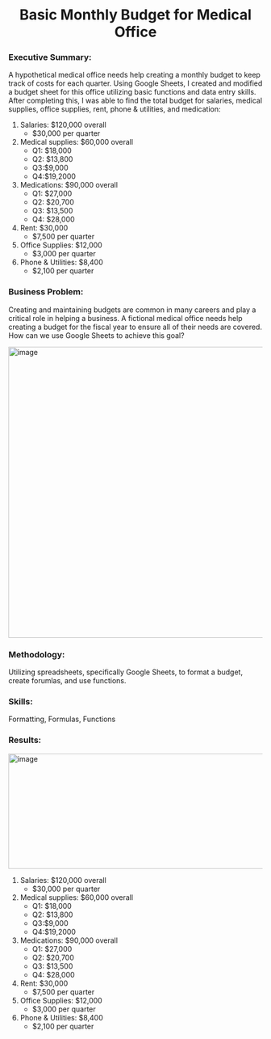 <h1 align='center'>Basic Monthly Budget for Medical Office</h1>

### Executive Summary:
A hypothetical medical office needs help creating a monthly budget to keep track of costs for each quarter. Using Google Sheets, I created and modified a budget sheet for this office utilizing basic functions and data entry skills. After completing this, I was able to find the total budget for salaries, medical supplies, office supplies, rent, phone & utilities, and medication:
1. Salaries: $120,000 overall
    - $30,000 per quarter
2. Medical supplies: $60,000 overall
    - Q1: $18,000
    - Q2: $13,800
    - Q3:$9,000
    - Q4:$19,2000
3. Medications: $90,000 overall
    - Q1: $27,000
    - Q2: $20,700
    - Q3: $13,500
    - Q4: $28,000
4. Rent: $30,000
    - $7,500 per quarter
5. Office Supplies: $12,000
    - $3,000 per quarter
6. Phone & Utilities: $8,400
    - $2,100 per quarter

### Business Problem:
Creating and maintaining budgets are common in many careers and play a critical role in helping a business. A fictional medical office needs help creating a budget for the fiscal year to ensure all of their needs are covered. How can we use Google Sheets to achieve this goal?

<img width="1030" height="576" alt="image" src="https://github.com/user-attachments/assets/42a8d61f-7767-45b3-a667-d5fdfe6843c2" />

### Methodology:
Utilizing spreadsheets, specifically Google Sheets, to format a budget, create forumlas, and use functions.

### Skills:
Formatting, Formulas, Functions

### Results:

<img width="795" height="228" alt="image" src="https://github.com/user-attachments/assets/d0dce133-94af-4687-bcf3-71bd14907e7d" />

1. Salaries: $120,000 overall
    - $30,000 per quarter
2. Medical supplies: $60,000 overall
    - Q1: $18,000
    - Q2: $13,800
    - Q3:$9,000
    - Q4:$19,2000
3. Medications: $90,000 overall
    - Q1: $27,000
    - Q2: $20,700
    - Q3: $13,500
    - Q4: $28,000
4. Rent: $30,000
    - $7,500 per quarter
5. Office Supplies: $12,000
    - $3,000 per quarter
6. Phone & Utilities: $8,400
    - $2,100 per quarter
